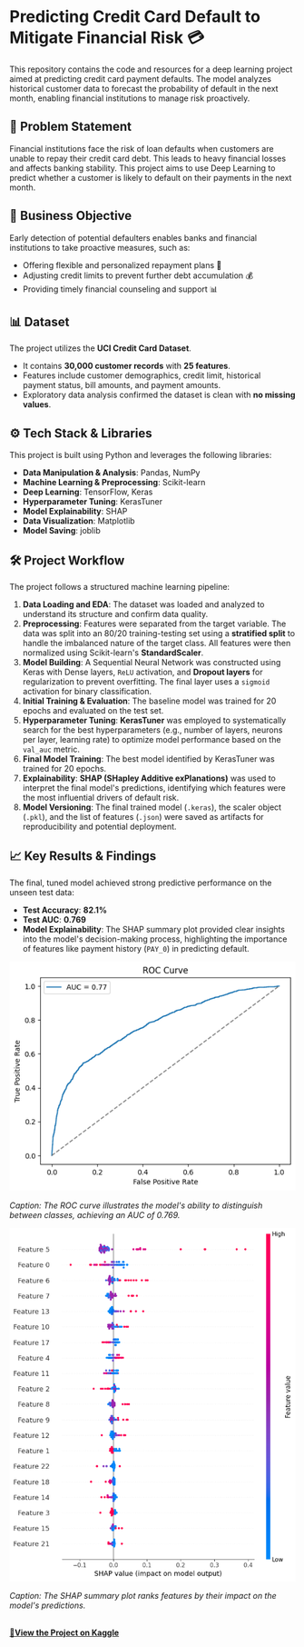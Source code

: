 # Predicting Credit Card Default to Mitigate Financial Risk 💳

This repository contains the code and resources for a deep learning project aimed at predicting credit card payment defaults. The model analyzes historical customer data to forecast the probability of default in the next month, enabling financial institutions to manage risk proactively.

## 🎯 Problem Statement
Financial institutions face the risk of loan defaults when customers are unable to repay their credit card debt. This leads to heavy financial losses and affects banking stability. This project aims to use Deep Learning to predict whether a customer is likely to default on their payments in the next month.

## 💼 Business Objective
Early detection of potential defaulters enables banks and financial institutions to take proactive measures, such as:
* Offering flexible and personalized repayment plans 📝
* Adjusting credit limits to prevent further debt accumulation 💰
* Providing timely financial counseling and support 📊

## 📊 Dataset
The project utilizes the **UCI Credit Card Dataset**.
* It contains **30,000 customer records** with **25 features**.
* Features include customer demographics, credit limit, historical payment status, bill amounts, and payment amounts.
* Exploratory data analysis confirmed the dataset is clean with **no missing values**.

## ⚙️ Tech Stack & Libraries
This project is built using Python and leverages the following libraries:
* **Data Manipulation & Analysis**: Pandas, NumPy
* **Machine Learning & Preprocessing**: Scikit-learn
* **Deep Learning**: TensorFlow, Keras
* **Hyperparameter Tuning**: KerasTuner
* **Model Explainability**: SHAP
* **Data Visualization**: Matplotlib
* **Model Saving**: joblib

## 🛠️ Project Workflow
The project follows a structured machine learning pipeline:
1.  **Data Loading and EDA**: The dataset was loaded and analyzed to understand its structure and confirm data quality.
2.  **Preprocessing**: Features were separated from the target variable. The data was split into an 80/20 training-testing set using a **stratified split** to handle the imbalanced nature of the target class. All features were then normalized using Scikit-learn's **StandardScaler**.
3.  **Model Building**: A Sequential Neural Network was constructed using Keras with Dense layers, `ReLU` activation, and **Dropout layers** for regularization to prevent overfitting. The final layer uses a `sigmoid` activation for binary classification.
4.  **Initial Training & Evaluation**: The baseline model was trained for 20 epochs and evaluated on the test set.
5.  **Hyperparameter Tuning**: **KerasTuner** was employed to systematically search for the best hyperparameters (e.g., number of layers, neurons per layer, learning rate) to optimize model performance based on the `val_auc` metric.
6.  **Final Model Training**: The best model identified by KerasTuner was trained for 20 epochs.
7.  **Explainability**: **SHAP (SHapley Additive exPlanations)** was used to interpret the final model's predictions, identifying which features were the most influential drivers of default risk.
8.  **Model Versioning**: The final trained model (`.keras`), the scaler object (`.pkl`), and the list of features (`.json`) were saved as artifacts for reproducibility and potential deployment.

## 📈 Key Results & Findings
The final, tuned model achieved strong predictive performance on the unseen test data:
* **Test Accuracy**: **82.1%**
* **Test AUC**: **0.769**
* **Model Explainability**: The SHAP summary plot provided clear insights into the model's decision-making process, highlighting the importance of features like payment history (`PAY_0`) in predicting default.

![ROC Curve](images/ROC_curve.png)

_Caption: The ROC curve illustrates the model's ability to distinguish between classes, achieving an AUC of 0.769._

![SHAP Summary](images/shap_summary.png)

_Caption: The SHAP summary plot ranks features by their impact on the model's predictions._



<br> **[📌View the Project on Kaggle](https://www.kaggle.com/code/bhalekarnandini/credit-card-default-prediction-using-deep-learning)**


